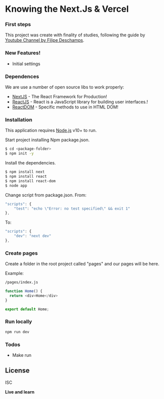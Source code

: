 # Knowing the Next.Js & Vercel
### First steps

This project was create with finality of studies, following the guide by [Youtube Channel by Filipe Deschamps](https://www.youtube.com/watch?v=EW7m2WIvFgQ&feature=youtu.be).

### New Features!

  - Initial settings

### Dependences

We are use a number of open source libs to work properly:

* [NextJS] - The React Framework
for Production!
* [ReactJS] - React is a JavaScript library for building user interfaces.!
* [ReactDOM] - Specific methods to use in HTML DOM! 

### Installation

This application requires [Node.js](https://nodejs.org/) v10+ to run.

Start project installing Npm package.json.

```sh
$ cd <package-folder>
$ npm init -y
```

Install the dependencies.

```sh
$ npm install next
$ npm install react
$ npm install react-dom
$ node app
```

Change script from package.json.
From:
```js
"scripts": {
    "test": "echo \"Error: no test specified\" && exit 1"
},
```

To:
```js
"scripts": {
    "dev": "next dev"
},
```
### Create pages

Create a folder in the root project called "pages" and our pages will be here.

Example:
```sh
/pages/index.js
```

```js
function Home() {
  return <div>Home</div>
}

export default Home;
```

### Run locally

```sh
npm run dev
```

### Todos

 - Make run

License
----

ISC


**Live and learn**


   [dill]: <https://github.com/joemccann/dillinger>
   [git-repo-url]: <https://github.com/guilhermeal/conhecendo_next_vercel.git>
   [guilhermeal]: <http://guilhermeal.com.br>
   [NextJS]: <https://nextjs.org/>
   [ReactJS]: <https://reactjs.org/>
   [ReactDOM]: <https://reactjs.org/>
